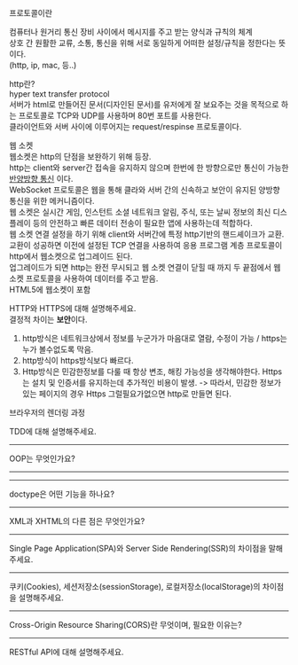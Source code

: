 프로토콜이란

컴퓨터나 원거리 통신 장비 사이에서 메시지를 주고 받는 양식과 규칙의 체계  
상호 간 원활한 교류, 소통, 통신을 위해 서로 동일하게 어떠한 설정/규칙을 정한다는 뜻이다.  
(http, ip, mac, 등..)

http란?  
hyper text transfer protocol  
서버가 html로 만들어진 문서(디자인된 문서)를 유저에게 잘 보요주는 것을 목적으로 하는 프로토콜로 TCP와 UDP를 사용하며 80번 포트를 사용한다.  
클라이언트와 서버 사이에 이루어지는 request/respinse 프로토콜이다.

웹 소켓  
웹소켓은 http의 단점을 보완하기 위해 등장.  
http는 client와 server간 접속을 유지하지 않으며 한번에 한 방향으로만 통신이 가능한 [반양방향 통신](https://terms.naver.com/entry.naver?docId=1590172&cid=50373&categoryId=50373) 이다.  
WebSocket 프로토콜은 웹을 통해 클라와 서버 간의 신속하고 보안이 유지된 양방향 통신을 위한 메커니즘이다.  
웹 소켓은 실시간 게임, 인스턴트 소셜 네트워크 알림, 주식, 또는 날씨 정보의 최신 디스플레이 등의 안전하고 빠른 데이터 전송이 필요한 앱에 사용하는데 적합하다.  
웹 소켓 연결 설정을 하기 위해 client와 서버간에 특정 http기반의 핸드셰이크가 교환.  
교환이 성공하면 이전에 설정된 TCP 연결을 사용하여 응용 프로그램 계층 프로토콜이 http에서 웹소켓으로 업그레이드 된다.  
업그레이드가 되면 http는 완전 무시되고 웹 소켓 연결이 닫힐 때 까지 두 끝점에서 웹 소켓 프로토콜을 사용하여 데이터를 주고 받음.  
HTML5에 웹소켓이 포함

HTTP와 HTTPS에 대해 설명해주세요.  
결정적 차이는 **보안**이다.   
1. http방식은 네트워크상에서 정보를 누군가가 마음대로 열람, 수정이 가능 / https는 누가 볼수없도록 막음.  
2. http방식이 https방식보다 빠르다.   
3. Http방식은 민감한정보를 다룰 때 항상 변조, 해킹 가능성을 생각해야한다. Https는 설치 및 인증서를   유지하는데 추가적인 비용이 발생. -> 따라서, 민감한 정보가 있는 페이지의 경우 Https 그럴필요가없으면 http로 만들면 된다.  


브라우저의 렌더링 과정

TDD에 대해 설명해주세요.

---

OOP는 무엇인가요?

---

---

doctype은 어떤 기능을 하나요?

---

XML과 XHTML의 다른 점은 무엇인가요?

---

Single Page Application(SPA)와 Server Side Rendering(SSR)의 차이점을 말해주세요.

---

쿠키(Cookies), 세션저장소(sessionStorage), 로컬저장소(localStorage)의 차이점을 설명해주세요.

---

Cross-Origin Resource Sharing(CORS)란 무엇이며, 필요한 이유는?

---

RESTful API에 대해 설명해주세요.